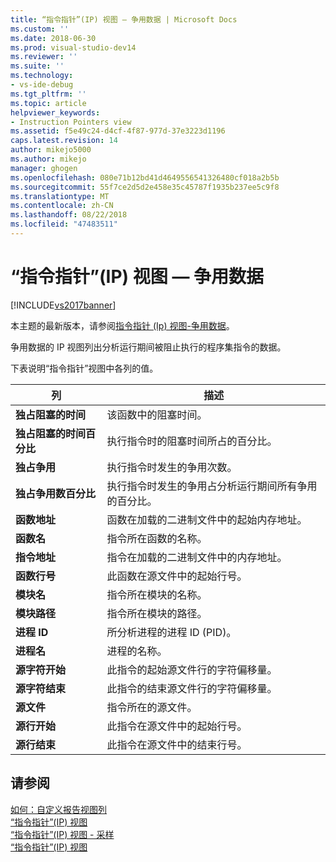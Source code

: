 ```yaml
---
title: “指令指针”(IP) 视图 — 争用数据 | Microsoft Docs
ms.custom: ''
ms.date: 2018-06-30
ms.prod: visual-studio-dev14
ms.reviewer: ''
ms.suite: ''
ms.technology:
- vs-ide-debug
ms.tgt_pltfrm: ''
ms.topic: article
helpviewer_keywords:
- Instruction Pointers view
ms.assetid: f5e49c24-d4cf-4f87-977d-37e3223d1196
caps.latest.revision: 14
author: mikejo5000
ms.author: mikejo
manager: ghogen
ms.openlocfilehash: 080e71b12bd41d4649556541326480cf018a2b5b
ms.sourcegitcommit: 55f7ce2d5d2e458e35c45787f1935b237ee5c9f8
ms.translationtype: MT
ms.contentlocale: zh-CN
ms.lasthandoff: 08/22/2018
ms.locfileid: "47483511"
---
```

# <a name="instruction-pointers-ips-view---contention-data"></a>“指令指针”(IP) 视图 — 争用数据
[!INCLUDE[vs2017banner](../includes/vs2017banner.md)]

本主题的最新版本，请参阅[指令指针 (Ip) 视图-争用数据](https://docs.microsoft.com/visualstudio/profiling/instruction-pointers-ips-view-contention-data)。  
  
争用数据的 IP 视图列出分析运行期间被阻止执行的程序集指令的数据。  
  
 下表说明“指令指针”视图中各列的值。  
  
|列|描述|  
|------------|-----------------|  
|**独占阻塞的时间**|该函数中的阻塞时间。|  
|**独占阻塞的时间百分比**|执行指令时的阻塞时间所占的百分比。|  
|**独占争用**|执行指令时发生的争用次数。|  
|**独占争用数百分比**|执行指令时发生的争用占分析运行期间所有争用的百分比。|  
|**函数地址**|函数在加载的二进制文件中的起始内存地址。|  
|**函数名**|指令所在函数的名称。|  
|**指令地址**|指令在加载的二进制文件中的内存地址。|  
|**函数行号**|此函数在源文件中的起始行号。|  
|**模块名**|指令所在模块的名称。|  
|**模块路径**|指令所在模块的路径。|  
|**进程 ID**|所分析进程的进程 ID (PID)。|  
|**进程名**|进程的名称。|  
|**源字符开始**|此指令的起始源文件行的字符偏移量。|  
|**源字符结束**|此指令的结束源文件行的字符偏移量。|  
|**源文件**|指令所在的源文件。|  
|**源行开始**|此指令在源文件中的起始行号。|  
|**源行结束**|此指令在源文件中的结束行号。|  
  
## <a name="see-also"></a>请参阅  
 [如何：自定义报告视图列](../profiling/how-to-customize-report-view-columns.md)   
 [“指令指针”(IP) 视图](../profiling/instruction-pointers-ips-view.md)   
 [“指令指针”(IP) 视图 - 采样](../profiling/instruction-pointers-ips-view-dotnet-memory-sampling-data.md)   
 [“指令指针”(IP) 视图](../profiling/instruction-pointers-ips-view-sampling-data.md)



